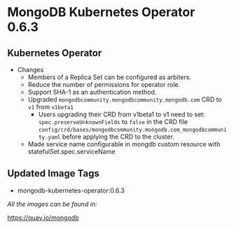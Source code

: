 # MongoDB Kubernetes Operator 0.6.3

## Kubernetes Operator

- Changes
  - Members of a Replica Set can be configured as arbiters.
  - Reduce the number of permissions for operator role.
  - Support SHA-1 as an authentication method.
  - Upgraded `mongodbcommunity.mongodbcommunity.mongodb.com` CRD to `v1` from `v1beta1`
    *  Users upgrading their CRD from v1beta1 to v1 need to set: `spec.preserveUnknownFields` to `false` in the CRD file `config/crd/bases/mongodbcommunity.mongodb.com_mongodbcommunity.yaml` before applying the CRD to the cluster.
  - Made service name configurable in mongdb custom resource with statefulSet.spec.serviceName

## Updated Image Tags

- mongodb-kubernetes-operator:0.6.3

_All the images can be found in:_

https://quay.io/mongodb
